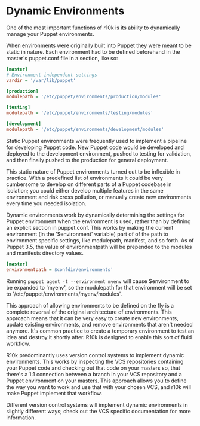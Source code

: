 Dynamic Environments
====================

One of the most important functions of r10k is its ability to dynamically manage
your Puppet environments.

When environments were originally built into Puppet they were meant to be static
in nature. Each environment had to be defined beforehand in the master's
puppet.conf file in a section, like so:

```ini
[master]
# Environment independent settings
vardir = '/var/lib/puppet'

[production]
modulepath = '/etc/puppet/environments/production/modules'

[testing]
modulepath = '/etc/puppet/environments/testing/modules'

[development]
modulepath = '/etc/puppet/environments/development/modules'
```

Static Puppet environments were frequently used to implement a pipeline for
developing Puppet code. New Puppet code would be developed and deployed to the
development environment, pushed to testing for validation, and then finally
pushed to the production for general deployment.

This static nature of Puppet environments turned out to be inflexible in
practice. With a predefined list of environments it could be very cumbersome to
develop on different parts of a Puppet codebase in isolation; you could either
develop multiple features in the same environment and risk cross pollution, or
manually create new environments every time you needed isolation.

Dynamic environments work by dynamically determining the settings for Puppet
environment when the environment is used, rather than by defining an explicit
section in puppet.conf. This works by making the current environment (in the
'$environment' variable) part of of the path to environment specific settings,
like modulepath, manifest, and so forth. As of Puppet 3.5, the value of
environmentpath will be prepended to the modules and manifests directory values.

```ini
[master]
environmentpath = $confdir/environments'
```

Running `puppet agent -t --environment myenv` will cause $environment to be
expanded to 'myenv', so the modulepath for that environment will be set to 
'/etc/puppet/environments/myenv/modules'.

This approach of allowing environments to be defined on the fly is a complete
reversal of the original architecture of environments. This approach means that
it can be very easy to create new environments, update existing environments,
and remove environments that aren't needed anymore. It's common practice
to create a temporary environment to test an idea and destroy it shortly after.
R10k is designed to enable this sort of fluid workflow.

R10k predominantly uses version control systems to implement dynamic
environments. This works by inspecting the VCS repositories containing your
Puppet code and checking out that code on your masters so, that there's a 1:1
connection between a branch in your VCS repository and a Puppet environment on
your masters. This approach allows you to define the way you want to work and
use that with your chosen VCS, and r10k will make Puppet implement that
workflow.

Different version control systems will implement dynamic environments in
slightly different ways; check out the VCS specific documentation for more
information.
